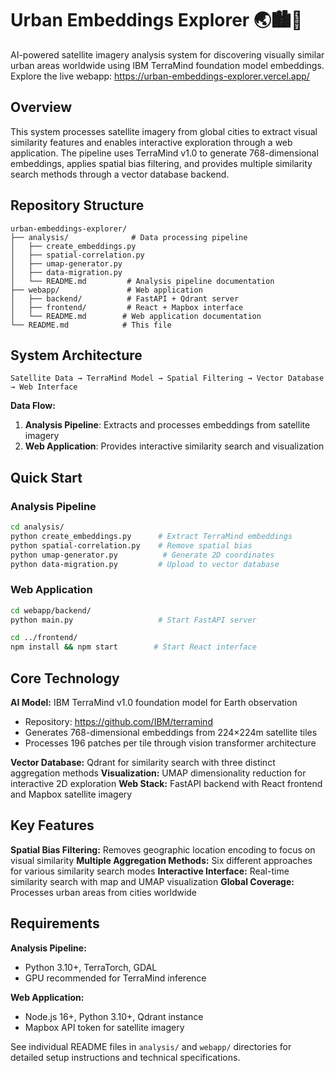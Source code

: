 # Urban Embeddings Explorer 🌏🏙️🔎

AI-powered satellite imagery analysis system for discovering visually similar urban areas worldwide using IBM TerraMind foundation model embeddings.
Explore the live webapp: https://urban-embeddings-explorer.vercel.app/

## Overview

This system processes satellite imagery from global cities to extract visual similarity features and enables interactive exploration through a web application. The pipeline uses TerraMind v1.0 to generate 768-dimensional embeddings, applies spatial bias filtering, and provides multiple similarity search methods through a vector database backend.

## Repository Structure

```
urban-embeddings-explorer/
├── analysis/              # Data processing pipeline
│   ├── create_embeddings.py
│   ├── spatial-correlation.py
│   ├── umap-generator.py
│   ├── data-migration.py
│   └── README.md         # Analysis pipeline documentation
├── webapp/               # Web application
│   ├── backend/          # FastAPI + Qdrant server
│   ├── frontend/         # React + Mapbox interface
│   └── README.md        # Web application documentation
└── README.md            # This file
```

## System Architecture

```
Satellite Data → TerraMind Model → Spatial Filtering → Vector Database → Web Interface
```

**Data Flow:**

1. **Analysis Pipeline**: Extracts and processes embeddings from satellite imagery
2. **Web Application**: Provides interactive similarity search and visualization

## Quick Start

### Analysis Pipeline

```bash
cd analysis/
python create_embeddings.py      # Extract TerraMind embeddings
python spatial-correlation.py    # Remove spatial bias
python umap-generator.py          # Generate 2D coordinates
python data-migration.py         # Upload to vector database
```

### Web Application

```bash
cd webapp/backend/
python main.py                   # Start FastAPI server

cd ../frontend/
npm install && npm start        # Start React interface
```

## Core Technology

**AI Model:** IBM TerraMind v1.0 foundation model for Earth observation

- Repository: https://github.com/IBM/terramind
- Generates 768-dimensional embeddings from 224×224m satellite tiles
- Processes 196 patches per tile through vision transformer architecture

**Vector Database:** Qdrant for similarity search with three distinct aggregation methods
**Visualization:** UMAP dimensionality reduction for interactive 2D exploration
**Web Stack:** FastAPI backend with React frontend and Mapbox satellite imagery

## Key Features

**Spatial Bias Filtering:** Removes geographic location encoding to focus on visual similarity
**Multiple Aggregation Methods:** Six different approaches for various similarity search modes
**Interactive Interface:** Real-time similarity search with map and UMAP visualization
**Global Coverage:** Processes urban areas from cities worldwide

## Requirements

**Analysis Pipeline:**

- Python 3.10+, TerraTorch, GDAL
- GPU recommended for TerraMind inference

**Web Application:**

- Node.js 16+, Python 3.10+, Qdrant instance
- Mapbox API token for satellite imagery

See individual README files in `analysis/` and `webapp/` directories for detailed setup instructions and technical specifications.
